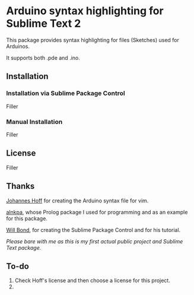 # Arduino syntax highlighting for Sublime Text 2 #

This package provides syntax highlighting for files (Sketches) used for
Arduinos.

It supports both .pde and .ino.

## Installation ##

### Installation via Sublime Package Control ###

Filler

### Manual Installation ###

Filler

## License ###

Filler

## Thanks ##

[Johannes Hoff][1] for creating the Arduino syntax file for vim.

[alnkpa][2], whose Prolog package I used for programming and as an example
for this package.

[Will Bond][3], for creating the Sublime Package Control and for his tutorial.

[1]: http://www.vim.org/scripts/script.php?script_id=2654
[2]: https://github.com/alnkpa/sublimeprolog
[3]: http://net.tutsplus.com/tutorials/python-tutorials/how-to-create-a-sublime-text-2-plugin/

*Please bare with me as this is my first actual public project and Sublime
Text package.*

## To-do

1. Check Hoff's license and then choose a license for this project.
2. 
